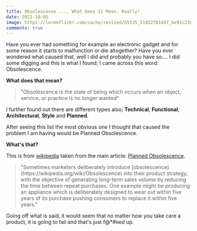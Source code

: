 ```yaml
---
title: Obsolescense .... What Does It Mean. Really!
date: 2021-10-05
image: https://loremflickr.com/cache/resized/65535_51022781697_be91c23893_b_900_300_nofilter.jpg
comments: true
---
```

Have you ever had something for example an electronic gadget and for some reason it starts to malfunction or die altogether? Have you ever wondered what caused that, well I did and probably you have so.... I did some digging and this is what I found; I came across this word: Obsolescence.

**What does that mean?**

<blockquote>"Obsolescence is the state of being which occurs when an object, service, or practice is no longer wanted"</blockquote>

I further found out there are different types also; **Technical**, **Functional**, **Architectural**, **Style** and **Planned**. 

After seeing this list the most obvious one I thought that caused the problem I am having would be Planned Obsolescence.

<strong>What's that?</strong>

This is from [wikipedia](https://wikipedia.org/wiki/Obsolescence) taken from the main article: [Planned Obsolescence](https://wikipedia.org/wiki/Planned_obsolescence).
<blockquote>"Sometimes marketers deliberately introduce [obsolescence](https://wikipedia.org/wiki/Obsolescence) into their product strategy, with the objective of generating long-term sales volume by reducing the time between repeat purchases. One example might be producing an appliance which is deliberately designed to wear out within five years of its purchase pushing consumers to replace it within five years."</blockquote>

Going off what is said, it would seem that no matter how you take care a product, it is going to fail and that's just f@*#ked up.
